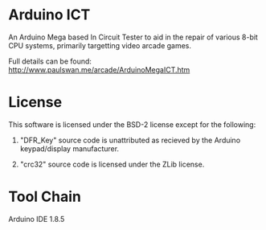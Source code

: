 # Arduino ICT
An Arduino Mega based In Circuit Tester to aid in the repair of various 8-bit CPU systems, primarily targetting video arcade games.

Full details can be found: http://www.paulswan.me/arcade/ArduinoMegaICT.htm

# License
This software is licensed under the BSD-2 license except for the following:

1. "DFR_Key" source code is unattributed as recieved by the Arduino keypad/display manufacturer.

2. "crc32" source code is licensed under the ZLib license.

# Tool Chain
Arduino IDE 1.8.5

